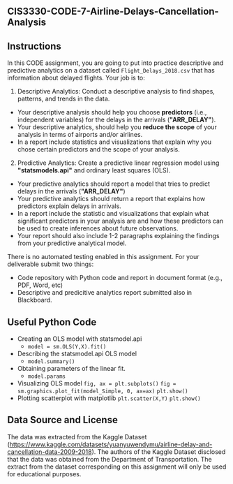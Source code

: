 ## CIS3330-CODE-7-Airline-Delays-Cancellation-Analysis

## Instructions

In this CODE assignment, you are going to put into practice descriptive and predictive analytics on a dataset called `Flight_Delays_2018.csv` that has information about delayed flights. Your job is to:

1. Descriptive Analytics: Conduct a descriptive analysis to find shapes, patterns, and trends in the data. 
 * Your descriptive analysis should help you choose **predictors** (i.e., independent variables) for the delays in the arrivals (**"ARR_DELAY"**).
 * Your descriptive analytics, should help you **reduce the scope** of your analysis in terms of airports and/or airlines.
 * In a report include statistics and visualizations that explain why you chose certain predictors and the scope of your analysis.
2. Predictive Analytics: Create a predictive linear regression model using **"statsmodels.api"** and ordinary least squares (OLS).
 * Your predictive analytics should report a model that tries to predict delays in the arrivals (**"ARR_DELAY"**)
 * Your predictive analytics should return a report that explains how predictors explain delays in arrivals.
 * In a report include the statistic and visualizations that explain what significant predictors in your analysis are and how these predictors can be used to create inferences about future observations.
 * Your report should also include 1-2 paragraphs explaining the findings from your predictive analytical model.

There is no automated testing enabled in this assignment. For your deliverable submit two things:

* Code repository with Python code and report in document format (e.g., PDF, Word, etc)
* Descriptive and predicitive analytics report submitted also in Blackboard.

## Useful Python Code

* Creating an OLS model with statsmodel.api
  * `model = sm.OLS(Y,X).fit()`
* Describing the statsmodel.api OLS model
  * `model.summary()`
* Obtaining parameters of the linear fit.
  * `model.params`
* Visualizing OLS model
`fig, ax = plt.subplots()`
`fig = sm.graphics.plot_fit(model_Simple, 0, ax=ax)`
`plt.show()`
* Plotting scatterplot with matplotlib
`plt.scatter(X,Y)`
`plt.show()`
## Data Source and License

The data was extracted from the Kaggle Dataset (https://www.kaggle.com/datasets/yuanyuwendymu/airline-delay-and-cancellation-data-2009-2018). The authors of the Kaggle Dataset disclosed that the data was obtained from the Department of Transportation. The extract from the dataset corresponding on this assignment will only be used for educational purposes.
